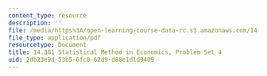 ```yaml
---
content_type: resource
description: ''
file: /media/https%3A/open-learning-course-data-rc.s3.amazonaws.com/14-381-statistical-method-in-economics-fall-2018/2db23e9d53b56fc062d9d88e1d1d9409_MIT14_381F18_PS4.pdf
file_type: application/pdf
resourcetype: Document
title: 14.381 Statistical Method in Economics, Problem Set 4
uid: 2db23e9d-53b5-6fc0-62d9-d88e1d1d9409
---
```

